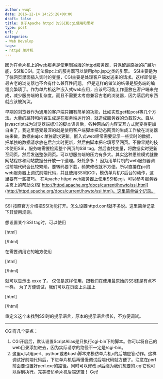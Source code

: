 ```yaml
---
author: wuqt
date: 2016-12-14 14:25:28+00:00
draft: false
title: 关于Apache httpd 的SSI和cgi使用和思考
type: post
url: /
categories:
- Web Develop
tags:
- httpd 单片机
---
```


因为在单片机上的web服务是使用删减版的httpd服务器，只保留最原始的扩展功能，SSI和CGI。无法像pc上的服务器可以使用php,jsp之类的引擎。
SSI主要是为了往网页里面插入实时的变量，CGI主要是处理客户端发送来的请求。这样即使是最古老的浏览器也不会有什么兼容性问题。
但是这样的做法的结果是服务端的编程变繁琐了。作为单片机这种嵌入式web应用，应该尽可能工作量放在客户端来完成，减少服务端的复杂度。而且不需要太考虑兼容古老的浏览器，因为落后的东西就应该被淘汰。

早期的浏览器作为通用的客户端只拥有简单的功能，比如实现get和post等几个方法。大量的跳转和内容生成是在服务端运行的，就造成服务器的负载较大。自从javascript成为浏览器端标准的脚本语言后，各种网站的内容交互方式就变得更加自由了。我这里感受最深的就是使用客户端脚本把动态网页的生成工作放在浏览器端来做，数据由ajax 单独请求更新。嵌入式web经常需要显示一些实时的数据，把单独的数据请求放在后台实时更新，然后由脚本把它填写至网页。不像早期的技术使用SSI，服务端需要检索整个网页的SSI tag，然后查找变量，将数据实时更新至网页，然后发送整张网页。可以想服务端的压力有多大。其实这种思维模式就像网站程序和网站数据分开放一个道理。好处多多！
因为用单片机的web服务器调试前端代码会比较繁琐，要转码要下载，频繁修改就不方便。所以直接在pc的web服务器上调试前端代码，并且使用SSI和CGI，模仿单片机C后台的动作，这里要有一些技巧。
在Apache httpd web服务器上使用SSI和cgi，可以参考服务器主页上的帮助文档[ http://httpd.apache.org/docs/current/howto/ssi.html](http://httpd.apache.org/docs/current/howto/ssi.html)。这里简单做个记录。



* * *



SSI
按照官方介绍把SSI功能打开。怎么设置httpd.conf就不多说。这里简单记录下其使用规则。

想设置某个SSI tag时，可以使用

[html]
<!--#set var="modname" value="xxxx" --> 
[/html]

在需要调用它的地方使用

[html]
<!--#echo var="modname" -->
[/html]

就可以显示出 xxxx 了。
仅仅是这样使用，跟我们在使用最原始的SSI还是有点不一样。
为了方便调试，我们可以在页面上头加上

[html]
<!--#config errmsg="[not found ssi]" -->
[/html]

重定义这个未找到SSI时的提示语言，原本的提示语言很长，不方便调试。



* * *



CGI有几个要点：
1. CGI开启后，默认设置ScriptAlias是只执行cgi-bin下的脚本。你可以将自己的web目录添加进去，因为实际请求的路径不一定是/cgi-bin。
2. 这里可以用perl、python或者bash脚本来模仿单片机c的后端应答动作。这样调试好前端代码后，下进单片机后再慢慢调试后端代码就方便了。注意在perl前面要设置好perl.exe的路径。同时可以修改.pl后缀为我们想要的.cgi它也可以得到执行。完美模仿单片机后端逻辑！ Get!
